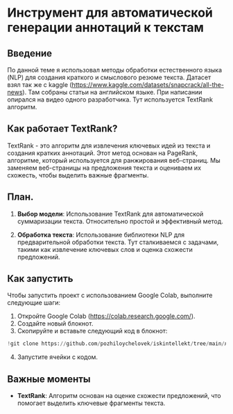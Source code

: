 # Инструмент для автоматической генерации аннотаций к текстам

## Введение
По данной теме я использовал методы обработки естественного языка (NLP) для создания краткого и смыслового резюме текста. Датасет взял так же с kaggle (https://www.kaggle.com/datasets/snapcrack/all-the-news). Там собраны статьи на английском языке. При написании опирался на видео одного разработчика. Тут используется TextRank алгоритм.

## Как работает TextRank?
TextRank - это алгоритм для извлечения ключевых идей из текста и создания кратких аннотаций. Этот метод основан на PageRank, алгоритме, который используется для ранжирования веб-страниц. Мы заменяем веб-страницы на предложения текста и оцениваем их схожесть, чтобы выделить важные фрагменты.

## План.
1. **Выбор модели**: Использование TextRank для автоматической суммаризации текста. Относительно простой и эффективный метод. 

2. **Обработка текста**: Использование библиотеки NLP для предварительной обработки текста. Тут сталкиваемся с задачами, такими как извлечение ключевых слов и оценка схожести предложений.


## Как запустить
Чтобы запустить проект с использованием Google Colab, выполните следующие шаги:

1. Откройте Google Colab (https://colab.research.google.com/).
2. Создайте новый блокнот.
3. Скопируйте и вставьте следующий код в блокнот:

```python
!git clone https://github.com/pozhiloychelovek/iskintellekt/tree/main/лаб%202.git

```

4. Запустите ячейки с кодом.

## Важные моменты
- **TextRank**: Алгоритм основан на оценке схожести предложений, что помогает выделить ключевые фрагменты текста.
